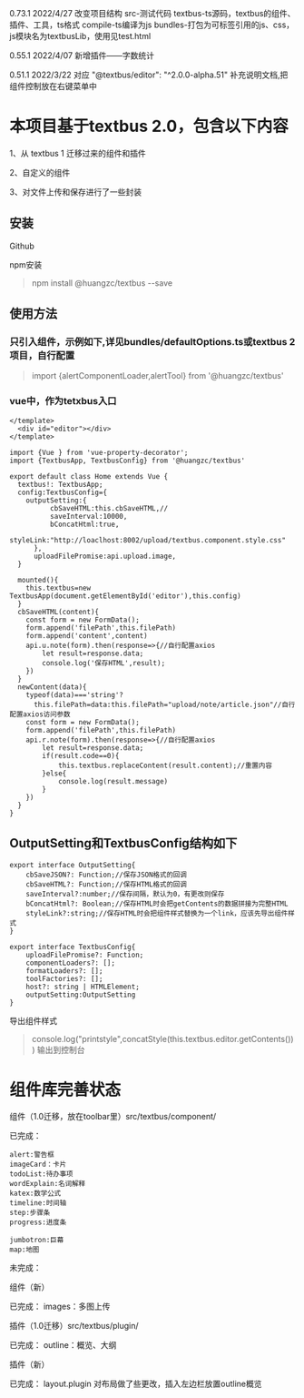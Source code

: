 0.73.1 2022/4/27
改变项目结构
src-测试代码
textbus-ts源码，textbus的组件、插件、工具，ts格式
compile-ts编译为js
bundles-打包为可标签引用的js、css，js模块名为textbusLib，使用见test.html

0.55.1 2022/4/07
新增插件——字数统计


0.51.1 2022/3/22
  对应 "@textbus/editor": "^2.0.0-alpha.51"
  补充说明文档,把组件控制放在右键菜单中
# 本项目基于textbus 2.0，包含以下内容
1、从 textbus 1 迁移过来的组件和插件

2、自定义的组件

3、对文件上传和保存进行了一些封装

## 安装

Github

npm安装
> npm install @huangzc/textbus --save

## 使用方法

### 只引入组件，示例如下,详见bundles/defaultOptions.ts或textbus 2项目，自行配置
> import {alertComponentLoader,alertTool} from '@huangzc/textbus'

### vue中，作为tetxbus入口

```
</template>
  <div id="editor"></div>
</template>
```

```
import {Vue } from 'vue-property-decorator';
import {TextbusApp, TextbusConfig} from '@huangzc/textbus'

export default class Home extends Vue {
  textbus!: TextbusApp;
  config:TextbusConfig={
    outputSetting:{
          cbSaveHTML:this.cbSaveHTML,//
          saveInterval:10000,
          bConcatHtml:true,
          styleLink:"http://loaclhost:8002/upload/textbus.component.style.css"
      },
      uploadFilePromise:api.upload.image,
  }

  mounted(){
    this.textbus=new TextbusApp(document.getElementById('editor'),this.config)
  }
  cbSaveHTML(content){          
    const form = new FormData();
    form.append('filePath',this.filePath)
    form.append('content',content)
    api.u.note(form).then(response=>{//自行配置axios
        let result=response.data;
        console.log('保存HTML',result);
    })
  }
  newContent(data){
    typeof(data)==='string'?
      this.filePath=data:this.filePath="upload/note/article.json"//自行配置axios访问参数       
    const form = new FormData();
    form.append('filePath',this.filePath)
    api.r.note(form).then(response=>{//自行配置axios
        let result=response.data;
        if(result.code==0){
            this.textbus.replaceContent(result.content);//重置内容
        }else{
            console.log(result.message)
        }
    })
  }
}
```

## OutputSetting和TextbusConfig结构如下
```
export interface OutputSetting{
    cbSaveJSON?: Function;//保存JSON格式的回调
    cbSaveHTML?: Function;//保存HTML格式的回调
    saveInterval?:number;//保存间隔，默认为0，有更改则保存
    bConcatHtml?: Boolean;//保存HTML时会把getContents的数据拼接为完整HTML
    styleLink?:string;//保存HTML时会把组件样式替换为一个link，应该先导出组件样式
}

export interface TextbusConfig{
    uploadFilePromise?: Function;
    componentLoaders?: [];
    formatLoaders?: [];
    toolFactories?: [];
    host?: string | HTMLElement;
    outputSetting:OutputSetting
}
```
导出组件样式
 > console.log("printstyle",concatStyle(this.textbus.editor.getContents())) 输出到控制台
# 组件库完善状态
组件（1.0迁移，放在toolbar里）src/textbus/component/

  已完成：

    alert:警告框
    imageCard：卡片
    todoList:待办事项
    wordExplain:名词解释
    katex:数学公式
    timeline:时间轴
    step:步骤条
    progress:进度条
    
    jumbotron:巨幕
    map:地图
  
  未完成：
    
  
组件（新）

已完成：
    images：多图上传
  
  
插件（1.0迁移）src/textbus/plugin/

  已完成：
    outline：概览、大纲
  
插件（新）

  已完成：
    layout.plugin 对布局做了些更改，插入左边栏放置outline概览
